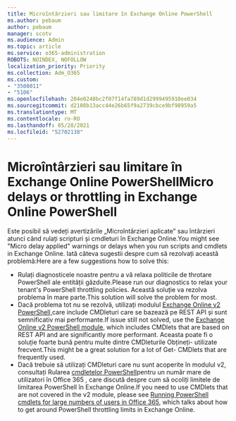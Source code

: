 ```yaml
---
title: Microîntârzieri sau limitare în Exchange Online PowerShell
ms.author: pebaum
author: pebaum
manager: scotv
ms.audience: Admin
ms.topic: article
ms.service: o365-administration
ROBOTS: NOINDEX, NOFOLLOW
localization_priority: Priority
ms.collection: Adm_O365
ms.custom:
- "3500011"
- "5106"
ms.openlocfilehash: 204e0248bc2f07f14fa789d1d2999495910ee034
ms.sourcegitcommit: d2108b13acc44e26b65f9a2739cbce9bf98959a5
ms.translationtype: MT
ms.contentlocale: ro-RO
ms.lasthandoff: 05/28/2021
ms.locfileid: "52702138"
---
```

# <a name="micro-delays-or-throttling-in-exchange-online-powershell"></a><span data-ttu-id="7f46d-102">Microîntârzieri sau limitare în Exchange Online PowerShell</span><span class="sxs-lookup"><span data-stu-id="7f46d-102">Micro delays or throttling in Exchange Online PowerShell</span></span>

<span data-ttu-id="7f46d-103">Este posibil să vedeți avertizările „Microîntârzieri aplicate” sau întârzieri atunci când rulați scripturi și cmdleturi în Exchange Online.</span><span class="sxs-lookup"><span data-stu-id="7f46d-103">You might see "Micro delay applied" warnings or delays when you run scripts and cmdlets in Exchange Online.</span></span> <span data-ttu-id="7f46d-104">Iată câteva sugestii despre cum să rezolvați această problemă:</span><span class="sxs-lookup"><span data-stu-id="7f46d-104">Here are a few suggestions how to solve this:</span></span>

- <span data-ttu-id="7f46d-105">Rulați diagnosticele noastre pentru a vă relaxa politicile de throtare PowerShell ale entității găzduite.</span><span class="sxs-lookup"><span data-stu-id="7f46d-105">Please run our diagnostics to relax your tenant's PowerShell throttling policies.</span></span> <span data-ttu-id="7f46d-106">Această soluție va rezolva problema în mare parte.</span><span class="sxs-lookup"><span data-stu-id="7f46d-106">This solution will solve the problem for most.</span></span>
- <span data-ttu-id="7f46d-107">Dacă problema tot nu se rezolvă, utilizați modulul [Exchange Online v2 PowerShell,](/powershell/exchange/exchange-online/exchange-online-powershell-v2/exchange-online-powershell-v2?view=exchange-ps&preserve-view=true)care include CMDleturi care se bazează pe REST API și sunt semnificativ mai performante.</span><span class="sxs-lookup"><span data-stu-id="7f46d-107">If issue still not solved, use the [Exchange Online v2 PowerShell module](/powershell/exchange/exchange-online/exchange-online-powershell-v2/exchange-online-powershell-v2?view=exchange-ps&preserve-view=true), which includes CMDlets that are based on REST API and are significantly more performant.</span></span> <span data-ttu-id="7f46d-108">Aceasta poate fi o soluție foarte bună pentru multe dintre CMDleturile Obțineți- utilizate frecvent.</span><span class="sxs-lookup"><span data-stu-id="7f46d-108">This might be a great solution for a lot of Get- CMDlets that are frequently used.</span></span>
- <span data-ttu-id="7f46d-109">Dacă trebuie să utilizați CMDleturi care nu sunt acoperite în modulul v2, consultați Rularea [cmdletelor PowerShell](https://techcommunity.microsoft.com/t5/exchange-team-blog/updated-running-powershell-cmdlets-for-large-numbers-of-users-in/ba-p/1000628#)pentru un număr mare de utilizatori în Office 365 , care discută despre cum să ocoliți limitele de limitarea PowerShell în Exchange Online.</span><span class="sxs-lookup"><span data-stu-id="7f46d-109">If you need to use CMDlets that are not covered in the v2 module, please see [Running PowerShell cmdlets for large numbers of users in Office 365](https://techcommunity.microsoft.com/t5/exchange-team-blog/updated-running-powershell-cmdlets-for-large-numbers-of-users-in/ba-p/1000628#), which talks about how to get around PowerShell throttling limits in Exchange Online.</span></span>
